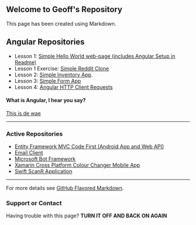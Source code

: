 ## Welcome to Geoff's Repository

This page has been created using Markdown.  

## Angular Repositories
+ Lesson 1: [Simple Hello World web-page (includes Angular Setup in Readme)](https://github.com/Geoff-Roodt/angular-setup)  
+ Lesson 1 Exercise: [Simple Reddit Clone](https://github.com/Geoff-Roodt/angular-reddit-clone)  
+ Lesson 2: [Simple Inventory App](https://github.com/Geoff-Roodt/angular-inventory-app). 
+ Lesson 3: [Simple Form App](https://github.com/Geoff-Roodt/angular-forms)  
+ Lesson 4: [Angular HTTP Client Requests](https://github.com/Geoff-Roodt/angular-http)


#### What is Angular, I hear you say?  
[This is de wae](https://angular.io/docs)  

---

### Active Repositories  
+ [Entity Framework MVC Code First (Android App and Web API)](https://github.com/Geoff-Roodt/EFCodeFirst)
+ [Email Client](https://github.com/Geoff-Roodt/Sarge-Stubby-Emails)
+ [Microsoft Bot Framework](https://github.com/Geoff-Roodt/BotTest1)
+ [Xamarin Cross Platform Colour Changer Mobile App](https://github.com/Geoff-Roodt/COMP6001-Ass1)
+ [Swift ScanR Application](https://github.com/Geoff-Roodt/COMP6001-17B-SWIFT)

***


For more details see [GitHub Flavored Markdown](https://guides.github.com/features/mastering-markdown/).

### Support or Contact

Having trouble with this page? **TURN IT OFF AND BACK ON AGAIN**
